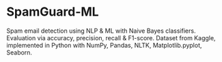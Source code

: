 # SpamGuard-ML
Spam email detection using NLP &amp; ML with Naive Bayes classifiers. Evaluation via accuracy, precision, recall &amp; F1-score. Dataset from Kaggle, implemented in Python with NumPy, Pandas, NLTK, Matplotlib.pyplot, Seaborn.
